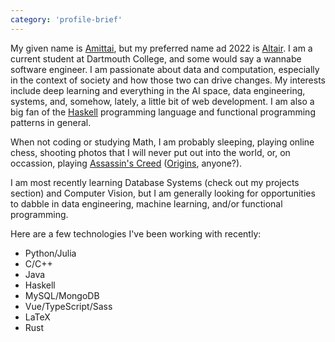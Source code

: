 ```yaml
---
category: 'profile-brief'
---
```



My given name is [Amittai](?), but my preferred name ad 2022
is [Altair](https://www.thebump.com/b/altair-baby-name).
I am a current student at Dartmouth College, and some would say
a wannabe software engineer. I am passionate about data and computation,
especially in the context of society and how those two can drive changes.
My interests include deep learning and everything in the AI space,
data engineering, systems, and, somehow, lately, a little bit of
web development. I am also a big fan of the [Haskell](https://www.haskell.org/)
programming language and functional programming patterns in general.

When not coding or studying Math, I am probably sleeping,
playing online chess, shooting photos that I will never
put out into the world, or, on occassion, playing
[Assassin's Creed](https://www.ubisoft.com/en-us/game/assassins-creed) ([Origins](https://www.ubisoft.com/en-us/game/assassins-creed/origins), anyone?).

I am most recently learning Database Systems (check out my projects section)
and Computer Vision, but I am generally looking for opportunities
to dabble in data engineering, machine learning, and/or functional programming.

Here are a few technologies I've been working with recently:

  - Python/Julia
  - C/C++
  - Java
  - Haskell
  - MySQL/MongoDB
  - Vue/TypeScript/Sass
  - LaTeX
  - Rust
